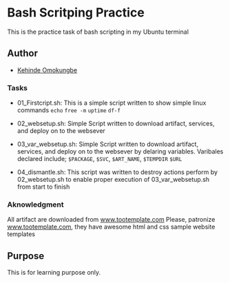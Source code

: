 # Bash Scritping Practice

This is the practice task of bash scripting  in my Ubuntu terminal 

## Author

- [Kehinde Omokungbe](https://www.github.com/OK-CodeClinic)
### Tasks
- 01_Firstcript.sh: This is a simple script written to show simple linux commands 
```echo``` ```free -m``` ```uptime``` ```df-f```
- 02_websetup.sh: Simple Script written to download artifact, services, and deploy on to the websever

- 03_var_websetup.sh: Simple Script written to download artifact, services, and deploy on to the websever by delaring variables. Varibales declared include; ```$PACKAGE```, ```$SVC```, ```$ART_NAME```, ```$TEMPDIR``` ```$URL```

- 04_dismantle.sh: This script was written to destroy actions perform by 02_websetup.sh to enable proper execution of 03_var_websetup.sh from start to finish
### Aknowledgment

All artifact are downloaded from www.tootemplate.com
Please, patronize www.tootemplate.com, they have awesome html and css sample website templates
## Purpose

This is for learning purpose only.

